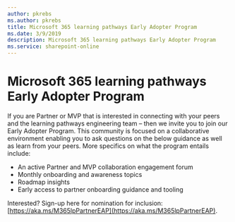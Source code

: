 ```yaml
---
author: pkrebs
ms.author: pkrebs
title: Microsoft 365 learning pathways Early Adopter Program
ms.date: 3/9/2019
description: Microsoft 365 learning pathways Early Adopter Program
ms.service: sharepoint-online
---
```


# Microsoft 365 learning pathways Early Adopter Program

If you are Partner or MVP that is interested in connecting with your peers and the learning pathways engineering team – then we invite you to join our Early Adopter Program. This community is focused on a collaborative environment enabling you to ask questions on the below guidance as well as learn from your peers. More specifics on what the program entails include:  
- An active Partner and MVP collaboration engagement forum 
- Monthly onboarding and awareness topics 
- Roadmap insights 
- Early access to partner onboarding guidance and tooling 

Interested? Sign-up here for nomination for inclusion: [https://aka.ms/M365lpPartnerEAP](https://aka.ms/M365lpPartnerEAP).   

